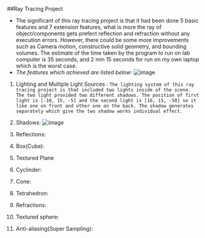 ##Ray Tracing Project
* The significant of this ray tracing project is that it had been done 5 basic features and 7 extension features, what is more the ray of object/components gets prefect reflection and refraction without any execution errors. However, there could be some more improvements such as Camera motion, constructive solid geometry, and bounding volumes. The estimate of the time taken by the program to run on lab computer is 35 seconds, and 2 min 15 seconds for run on my own laptop which is the worst case.
* *The features which achieved are listed below:*
![image](https://cloud.githubusercontent.com/assets/5027957/16549661/8dc24ee2-41f5-11e6-9ac3-22ee1e0f962f.png)

1. Lighting and Multiple Light Sources :
```The lighting system of this ray tracing project is that included two lights inside of the scene. The two light provided two different shadows. The position of first light is [-10, 15, -5] and the second light is [16, 15, -50] so it like one on front and other one on the back. The shadow generates separately which give the two shadow works individual effect.```

2. Shadows:
![image](https://cloud.githubusercontent.com/assets/5027957/16549677/b91a6638-41f5-11e6-8a82-133bd7796ad5.png)

3. Reflections:

4. Box(Cube):
5. Textured Plane
6. Cyclinder:
7. Cone:
8. Tetrahedron:
9. Refractions:
10. Textured sphere:
11. Anti-aliasing(Super Sampling):
